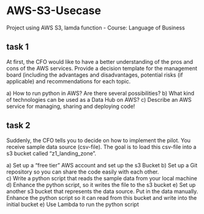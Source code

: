 # AWS-S3-Usecase
Project using AWS S3, lamda function - Course: Language of Business

## task 1
At first, the CFO would like to have a better understanding of the pros and cons of the 
AWS services. Provide a decision template for the management board (including the 
advantages and  disadvantages,  potential  risks  (if  applicable)  and  recommendations 
for each topic. 

a) How to run python in AWS? Are there several possibilities? 
b) What kind of technologies can be used as a Data Hub on AWS? 
c) Describe an AWS service for managing, sharing and deploying code! 
 
## task 2
Suddenly,  the  CFO  tells  you  to  decide  on  how  to  implement  the  pilot.  You  receive 
sample data source (csv-file). The goal is to load this csv-file into a s3 bucket called 
“z1_landing_zone”.  
 
a) Set up a “free tier” AWS account and set up the s3 Bucket 
b) Set up a Git repository so you can share the code easily with each other.  
c) Write a python script that reads the sample data from your local machine 
d) Enhance the python script, so it writes the file to the s3 bucket 
e)  Set  up  another  s3 bucket  that  represents  the  data  source.  Put  in  the  data 
manually. Enhance the python script so it can read from this bucket and write 
into the initial bucket 
e) Use Lambda to run the python script 
